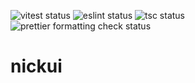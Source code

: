 ![vitest status](https://github.com/NickDunkman/nickui/actions/workflows/vitest.yml/badge.svg?kill_cache=1)
![eslint status](https://github.com/NickDunkman/nickui/actions/workflows/eslint.yml/badge.svg?kill_cache=1)
![tsc status](https://github.com/NickDunkman/nickui/actions/workflows/tsc.yml/badge.svg?kill_cache=1)
![prettier formatting check status](https://github.com/NickDunkman/nickui/actions/workflows/prettier.yml/badge.svg?kill_cache=1)

# nickui

